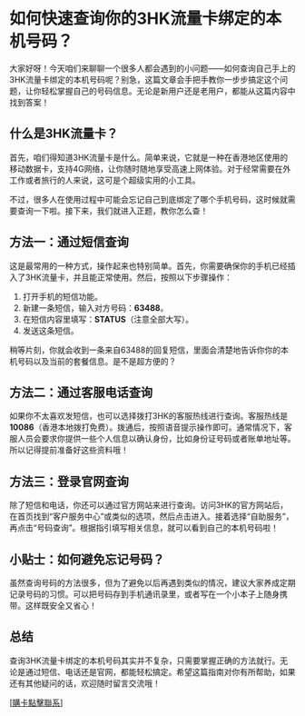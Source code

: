 # 如何快速查询你的3HK流量卡绑定的本机号码？

大家好呀！今天咱们来聊聊一个很多人都会遇到的小问题——如何查询自己手上的3HK流量卡绑定的本机号码呢？别急，这篇文章会手把手教你一步步搞定这个问题，让你轻松掌握自己的号码信息。无论是新用户还是老用户，都能从这篇内容中找到答案！

## 什么是3HK流量卡？

首先，咱们得知道3HK流量卡是什么。简单来说，它就是一种在香港地区使用的移动数据卡，支持4G网络，让你随时随地享受高速上网体验。对于经常需要在外工作或者旅行的人来说，这可是个超级实用的小工具。

不过，很多人在使用过程中可能会忘记自己到底绑定了哪个手机号码，这时候就需要查询一下啦。接下来，我们就进入正题，教你怎么查！

## 方法一：通过短信查询

这是最常用的一种方式，操作起来也特别简单。首先，你需要确保你的手机已经插入了3HK流量卡，并且能正常使用。然后，按照以下步骤操作：

1. 打开手机的短信功能。
2. 新建一条短信，输入对方号码：**63488**。
3. 在短信内容里填写：**STATUS**（注意全部大写）。
4. 发送这条短信。

稍等片刻，你就会收到一条来自63488的回复短信，里面会清楚地告诉你你的本机号码以及当前的套餐信息。是不是超方便的？

## 方法二：通过客服电话查询

如果你不太喜欢发短信，也可以选择拨打3HK的客服热线进行查询。客服热线是**10086**（香港本地拨打免费）。拨通后，按照语音提示操作即可。通常情况下，客服人员会要求你提供一些个人信息以确认身份，比如身份证号码或者账单地址等。所以记得提前准备好这些资料哦！

## 方法三：登录官网查询

除了短信和电话，你还可以通过官方网站来进行查询。访问3HK的官方网站后，在首页找到“客户服务中心”或类似的选项，然后点击进入。接着选择“自助服务”，再点击“号码查询”。根据指引填写相关信息，就可以看到自己的本机号码啦！

## 小贴士：如何避免忘记号码？

虽然查询号码的方法很多，但为了避免以后再遇到类似的情况，建议大家养成定期记录号码的习惯。可以把号码存到手机通讯录里，或者写在一个小本子上随身携带。这样既安全又省心！

## 总结

查询3HK流量卡绑定的本机号码其实并不复杂，只需要掌握正确的方法就行。无论是通过短信、电话还是官网，都能轻松搞定。希望这篇指南对你有所帮助，如果还有其他疑问的话，欢迎随时留言交流哦！

[[購卡點擊聯系](https://t.me/s/esim1088)]